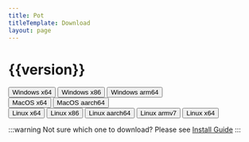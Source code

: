 ```yaml
---
title: Pot
titleTemplate: Download
layout: page
---
```


<script setup>
import { ref,computed } from 'vue'
import axios from 'axios'

const version = '2.7.5'

const download = (arch,ext)=>{
    if(ext === 'exe'){
        open(`https://github.com/pot-app/pot-desktop/releases/download/${version}/pot_${version}_${arch}-setup.exe`)
    }else if(ext === 'dmg'){
        open(`https://github.com/pot-app/pot-desktop/releases/download/${version}/pot_${version}_${arch}.dmg`)
    }else{
        open(`https://github.com/pot-app/pot-desktop/releases/download/${version}/pot_${version}_${arch}.${ext}`)
    }
}
</script>

<h1 :class="$style.version">{{version}}</h1>

<div :class="$style.wrap">
    <div :class="$style.download">
        <div :class="$style.platform">
            <button :class="$style.button" @click="download('x64','exe')">
                Windows x64
                <Badge type="warning" text=".exe" />
            </button>
            <button :class="$style.button" @click="download('x86','exe')">
                Windows x86
                <Badge type="warning" text=".exe" />
            </button>
            <button :class="$style.button" @click="download('arm64','exe')">
                Windows arm64
                <Badge type="warning" text=".exe" />
            </button>
        </div>
        <div :class="$style.platform">
            <button :class="$style.button" @click="download('x64','dmg')">
                MacOS x64
                <Badge type="warning" text=".dmg" />
            </button>
            <button :class="$style.button" @click="download('aarch64','dmg')">
                MacOS aarch64
                <Badge type="warning" text=".dmg" />
            </button>
        </div>
        <div :class="$style.platform">
            <button :class="$style.button" @click="download('amd64','deb')">
                Linux x64
                <Badge type="warning" text=".deb" />
            </button>
            <button :class="$style.button" @click="download('i386','deb')">
                Linux x86
                <Badge type="warning" text=".deb" />
            </button>
            <button :class="$style.button" @click="download('arm64','deb')">
                Linux aarch64
                <Badge type="warning" text=".deb" />
            </button>
            <button :class="$style.button" @click="download('armhf','deb')">
                Linux armv7
                <Badge type="warning" text=".deb" />
            </button>
            <button :class="$style.button" @click="download('amd64','AppImage')">
                Linux x64
                <Badge type="warning" text=".AppImage" />
            </button>
        </div>
    </div>
</div>

<div :class="$style.warn">
    
:::warning Not sure which one to download?
Please see [Install Guide](/en/docs/install)
:::

</div>

<style module>

.warn {
    width: 80%;
    margin: 0 auto;
    text-align: center;
}

.version {
    text-align: center;
    font-weight: bold;
    font-size: 40px;
    margin: 50px 0;
    color: #ffc131;
}

.info {
width: 60%;
margin: 50px auto;
padding: 10px;
font-weight: bold;
font-size: 20px;
background-color: #ffc13140;
border-radius: 4px;
}

.wrap {
display: flex;
width: 100%;
justify-content: center;
}

.download {
display: grid;
grid-template-columns: repeat(auto-fit, minmax(250px, 1fr));
grid-column-gap: 20px;
width: 80%;
}

.platform {
display: flex;
flex-direction: column;
justify-content: space-around;
}

.button {
min-width: 250px;
width: 100%;
height: 50px;
padding: 10px;
margin-bottom: 20px;
font-weight: bold;
font-size: 20px;
background-color: #288ae2;
border-radius: 6px;
}
</style>
